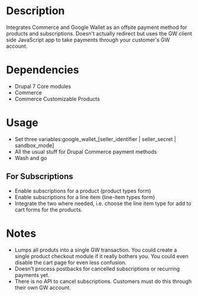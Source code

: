 Description
===========
Integrates Commerce and Google Wallet as an offsite payment method for products and subscriptions. Doesn't actually redirect but uses the GW client side JavaScript app to take payments through your customer's GW account.

Dependencies
============
* Drupal 7 Core modules
* Commerce
* Commerce Customizable Products

Usage
=====
* Set three variables:google_wallet_[seller_identifier | seller_secret | sandbox_mode]
* All the usual stuff for Drupal Commerce payment methods
* Wash and go

For Subscriptions
-----------------
* Enable subscriptions for a product (product types form)
* Enable subscriptions for a line item (line-item types form)
* Integrate the two where needed, i.e. choose the line item type for add to cart forms for the products.

Notes
=====
* Lumps all produts into a single GW transaction. You could create a single product checkout module if it really bothers you. You could even disable the cart page for even less confusion.
* Doesn't process postbacks for cancelled subscriptions or recurring payments yet.
* There is no API to cancel subscriptions. Customers must do this through their own GW account.

